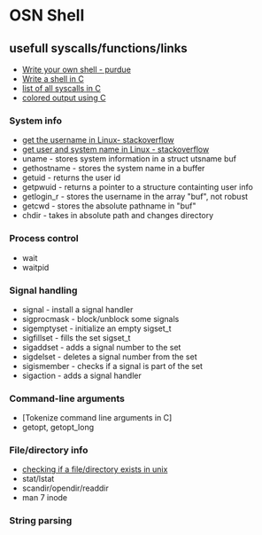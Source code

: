 # OSN Shell

## usefull syscalls/functions/links
- [Write your own shell - purdue](https://www.cs.purdue.edu/homes/grr/SystemsProgrammingBook/Book/Chapter5-WritingYourOwnShell.pdf)
- [Write a shell in C](https://brennan.io/2015/01/16/write-a-shell-in-c/)
- [list of all syscalls in C](https://man7.org/linux/man-pages/man2/syscalls.2.html)
- [colored output using C](https://stackoverflow.com/questions/3219393/stdlib-and-colored-output-in-c#comment3321207_3219471)

### System info
- [get the username in Linux- stackoverflow](https://stackoverflow.com/questions/8953424/how-to-get-the-username-in-c-c-in-linux)
- [get user and system name in Linux - stackoverflow](https://stackoverflow.com/questions/8723956/how-to-print-the-current-user-and-system-name-in-unix)
- uname - stores system information in a struct utsname buf
- gethostname - stores the system name in a buffer
- getuid - returns the user id
- getpwuid - returns a pointer to a structure containting user info
- getlogin_r - stores the username in the array "buf", not robust
- getcwd - stores the absolute pathname in "buf"
- chdir - takes in absolute path and changes directory

### Process control
- wait
- waitpid

### Signal handling
- signal - install a signal handler
- sigprocmask - block/unblock some signals
- sigemptyset - initialize an empty sigset_t
- sigfillset - fills the set sigset_t
- sigaddset - adds a signal number to the set
- sigdelset - deletes a signal number from the set
- sigismember - checks if a signal is part of the set
- sigaction - adds a signal handler

### Command-line arguments
- [Tokenize command line arguments in C]
- getopt, getopt_long

### File/directory info
- [checking if a file/directory exists in unix](https://stackoverflow.com/questions/3828192/checking-if-a-directory-exists-in-unix-system-call)
- stat/lstat
- scandir/opendir/readdir
- man 7 inode

### String parsing

